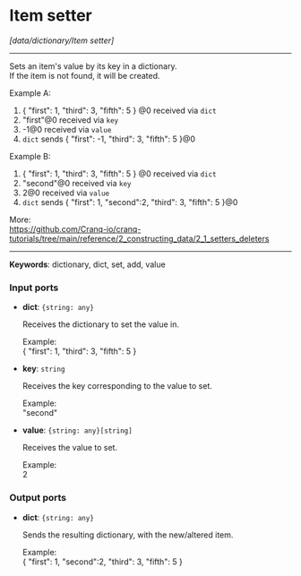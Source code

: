 # Item setter

_[data/dictionary/Item setter]_

---

Sets an item's value by its key in a dictionary.  
If the item is not found, it will be created.  
  
Example A:  
1. { "first": 1, "third": 3, "fifth": 5 } @0 received via `dict`  
2. "first"@0 received via `key`  
3. -1@0 received via `value`  
4. `dict` sends { "first": -1, "third": 3, "fifth": 5 }@0  
  
Example B:  
1. { "first": 1, "third": 3, "fifth": 5 } @0 received via `dict`  
2. "second"@0 received via `key`  
3. 2@0 received via `value`  
4. `dict` sends { "first": 1, "second":2, "third": 3, "fifth": 5 }@0  
  
More:  
https://github.com/Cranq-io/cranq-tutorials/tree/main/reference/2_constructing_data/2_1_setters_deleters  

---

__Keywords__: dictionary, dict, set, add, value

### Input ports

* __dict__: ` {string: any} `

    Receives the dictionary to set the value in.  
      
    Example:  
    { "first": 1, "third": 3, "fifth": 5 }  


* __key__: ` string `

    Receives the key corresponding to the value to set.  
      
    Example:  
    "second"  


* __value__: ` {string: any}[string] `

    Receives the value to set.  
      
    Example:  
    2  

### Output ports

* __dict__: ` {string: any} `

    Sends the resulting dictionary, with the new/altered item.  
      
    Example:  
    { "first": 1, "second":2, "third": 3, "fifth": 5 }  

